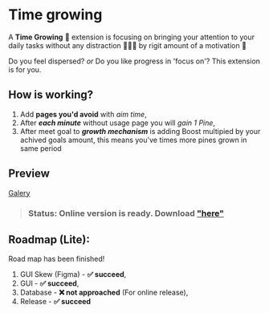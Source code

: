 # **Time growing**
A **Time Growing** 🌱 extension is focusing on bringing your attention to your daily tasks without any distraction 🤸🏽‍♀️ by rigit amount of a motivation 🎯

Do you feel dispersed? _or_ Do you like progress in 'focus on'? This extension is for you.

## How is working?
1. Add __pages you'd avoid__ with _aim time_,
2. After ___each minute___ without usage page you will _gain 1 Pine_,
3. After meet goal to ___growth mechanism___ is adding Boost multipied by your achived goals amount, this means you've times more pines grown in same period

## Preview
[Galery](https://imgur.com/a/lVbx3TJ) <!-- Add ref to galery -->

> ### **Status:** Online version is ready. Download ["here"]("https://")

## Roadmap (Lite):
Road map has been finished!

<!-- ⌛ongoing -->
1. GUI Skew (Figma) - **✅ succeed**,
2. GUI - **✅ succeed**,
3. Database - **❌ not approached** (For online release),
4. Release  - **✅ succeed**